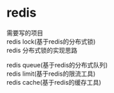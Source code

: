 # redis
需要写的项目  
redis lock(基于redis的分布式锁)  
redis 分布式锁的实现思路  

redis queue(基于redis的分布式队列)    
redis limit(基于redis的限流工具)  
redis cache(基于redis的缓存工具)
